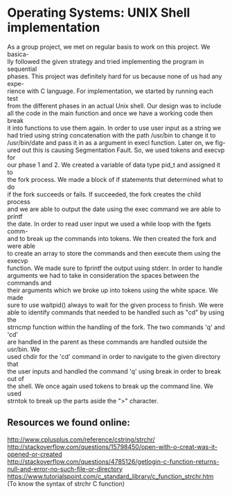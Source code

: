 # Operating Systems: UNIX Shell implementation 

As a group project, we met on regular basis to work on this project. We basica- </br>
lly followed the given strategy and tried implementing the program in sequential </br>
 phases. This project was definitely hard for us because none of us had any expe- </br>
 rience with C language. For implementation, we started by running each test </br>
 from the different phases in an actual Unix shell. Our design was to include </br>
 all the code in the main function and once we have a working code then break </br>
 it into functions to use them again. In order to use user input as a string we</br>
 had tried using string concatenation with the path /usr/bin to change it to </br>
 /usr/bin/date and pass it in as a argument in execl function. Later on, we fig-</br>
 ured out this is causing Segmentation Fault. So, we used tokens and execvp for</br>
 our phase 1 and 2. We created a variable of data type pid_t and assigned it to</br>
 the fork process. We made a block of if statements that determined what to do</br>
 if the fork succeeds or fails. If succeeded, the fork creates the child process</br>
and we are able to output the date using the exec command we are able to printf</br>
the date. In order to read user input we used a while loop with the fgets comm-</br>
and to break up the commands into tokens. We then created the fork and were able</br>
to create an array to store the commands and then execute them using the execvp</br>
function. We made sure to fprintf the output using stderr. In order to handle</br>
arguments we had to take in consideration the spaces between the commands and</br>
their arguments which we broke up into tokens using the white space. We made</br>
sure to use waitpid() always to wait for the given process to finish. We were</br>
able to identify commands that needed to be handled such as "cd" by using the</br>
strncmp function within the handling of the fork. The two commands 'q' and 'cd'</br>
are handled in the parent as these commands are handled outside the usr/bin. We</br>
used chdir for the 'cd' command in order to navigate to the given directory that</br>
the user inputs and handled the command 'q' using break in order to break out of</br>
the shell. We once again used tokens to break up the command line. We used </br>
strntok to break up the parts aside the ">" character. 	</br>

## Resources we found online:</br>

http://www.cplusplus.com/reference/cstring/strchr/ </br>
http://stackoverflow.com/questions/15798450/open-with-o-creat-was-it-opened-or-created</br>
http://stackoverflow.com/questions/4785126/getlogin-c-function-returns-null-and-error-no-such-file-or-directory</br>
https://www.tutorialspoint.com/c_standard_library/c_function_strchr.htm</br>
(To know the syntax of strchr C function)


